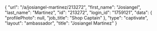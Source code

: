 {
    "url": "\/a\/josiangel-martinez\/213272",
    "first_name": "Josiangel",
    "last_name": "Martinez",
    "id": "213272",
    "login_id": "1759121",
    "data": {
        "profilePhoto": null,
        "job_title": "Shop Captain"
    },
    "type": "captivate",
    "layout": "ambassador",
    "title": "Josiangel Martinez"
}